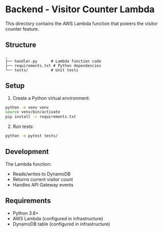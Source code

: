 # Backend - Visitor Counter Lambda

This directory contains the AWS Lambda function that powers the visitor counter feature.

## Structure
```
.
├── handler.py      # Lambda function code
├── requirements.txt # Python dependencies
└── tests/          # Unit tests
```

## Setup

1. Create a Python virtual environment:
```bash
python -m venv venv
source venv/bin/activate
pip install -r requirements.txt
```

2. Run tests:
```bash
python -m pytest tests/
```

## Development

The Lambda function:
- Reads/writes to DynamoDB
- Returns current visitor count
- Handles API Gateway events

## Requirements
- Python 3.8+
- AWS Lambda (configured in infrastructure)
- DynamoDB table (configured in infrastructure)
